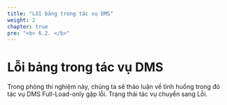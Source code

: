 ```yaml
---
title: "Lỗi bảng trong tác vụ DMS"
weight: 2
chapter: true
pre: "<b> 6.2. </b>"
---
```


# Lỗi bảng trong tác vụ DMS

Trong phòng thí nghiệm này, chúng ta sẽ thảo luận về tình huống trong đó tác vụ DMS Full-Load-only gặp lỗi. Trạng thái tác vụ chuyển sang Lỗi.